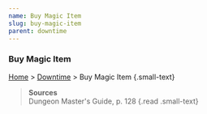 ```yaml
---
name: Buy Magic Item
slug: buy-magic-item
parent: downtime
---
```

### Buy Magic Item
[Home](dm-operations-center) > [Downtime](downtime) > Buy Magic Item {.small-text}



> **Sources** <br/>
> Dungeon Master's Guide, p. 128
{.read .small-text}